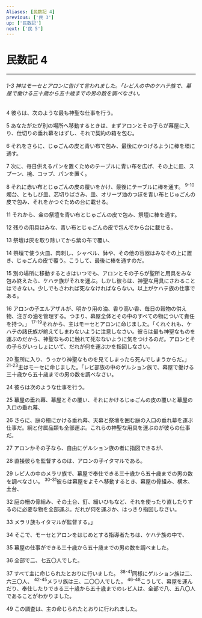 ```yaml
---
Aliases: [民数記 4]
previous: ['民 3']
up: ['民数記']
next: ['民 5']
---
```

# 民数記 4

***
###### 1-3 神はモーセとアロンに告げて言われました。「レビ人の中のケハテ族で、幕屋で働ける三十歳から五十歳までの男の数を調べなさい。 



4 
彼らは、次のような最も神聖な仕事を行う。 



5 
あなたがたが別の場所へ移動するときは、まずアロンとその子らが幕屋に入り、仕切りの垂れ幕をはずし、それで契約の箱を包む。 



6 
それをさらに、じゅごんの皮と青い布で包み、最後にかつげるように棒を環に通す。 



7 
次に、毎日供えるパンを置くためのテーブルに青い布を広げ、その上に皿、スプーン、椀、コップ、パンを置く。 



8 
それに赤い布とじゅごんの皮の覆いをかけ、最後にテーブルに棒を通す。 <sup class="versenum">9-10</sup>燭台、ともしび皿、芯切りばさみ、皿、オリーブ油のつぼを青い布とじゅごんの皮で包み、それをかつぐための台に載せる。 



11 
それから、金の祭壇を青い布とじゅごんの皮で包み、祭壇に棒を通す。 



12 
残りの用具はみな、青い布とじゅごんの皮で包んでから台に載せる。 



13 
祭壇は灰を取り除いてから紫の布で覆い、 



14 
祭壇で使う火皿、肉刺し、シャベル、鉢や、その他の容器はみなその上に置き、じゅごんの皮で覆う。こうして、最後に棒を通すのだ。 



15 
別の場所に移動するときはいつでも、アロンとその子らが聖所と用具をみな包み終えたら、ケハテ族がそれを運ぶ。しかし彼らは、神聖な用具にさわることはできない。少しでもさわれば死ななければならない。以上がケハテ族の仕事である。 



16 
アロンの子エルアザルが、明かり用の油、香り高い香、毎日の穀物の供え物、注ぎの油を管理する。つまり、幕屋全体とその中のすべての物について責任を持つ。」 <sup class="versenum">17-19</sup>それから、主はモーセとアロンに命じました。「くれぐれも、ケハテの諸氏族が絶えてしまわないように注意しなさい。彼らは最も神聖なものを運ぶのだから、神聖なものに触れて死なないように気をつけるのだ。アロンとその子らがいっしょにいて、だれが何を運ぶかを指図しなさい。 



20 
聖所に入り、うっかり神聖なものを見てしまったら死んでしまうからだ。」 <sup class="versenum">21-23</sup>主はモーセに命じました。「レビ部族の中のゲルション族で、幕屋で働ける三十歳から五十歳までの男の数を調べなさい。 



24 
彼らは次のような仕事を行う。 



25 
幕屋の垂れ幕、幕屋とその覆い、それにかけるじゅごんの皮の覆いと幕屋の入口の垂れ幕、 



26 
さらに、庭の柵にかける垂れ幕、天幕と祭壇を囲む庭の入口の垂れ幕を運ぶ仕事だ。綱と付属品類も全部運ぶ。これらの神聖な用具を運ぶのが彼らの仕事だ。 



27 
アロンかその子なら、自由にゲルション族の者に指図できるが、 



28 
直接彼らを監督するのは、アロンの子イタマルである。 



29 
レビ人の中のメラリ族で、幕屋で奉仕できる三十歳から五十歳までの男の数を調べなさい。 <sup class="versenum">30-31</sup>彼らは幕屋をよそへ移動するとき、幕屋の骨組み、横木、土台、 



32 
庭の柵の骨組み、その土台、釘、細いひもなど、それを使ったり直したりするのに必要な物を全部運ぶ。だれが何を運ぶか、はっきり指図しなさい。 



33 
メラリ族もイタマルが監督する。」 



34 
そこで、モーセとアロンをはじめとする指導者たちは、ケハテ族の中で、 



35 
幕屋の仕事ができる三十歳から五十歳までの男の数を調べました。 



36 
全部で二、七五〇人でした。 



37 
すべて主に命じられたとおりに行いました。 <sup class="versenum">38-41</sup>同様にゲルション族は二、六三〇人、 <sup class="versenum">42-45</sup>メラリ族は三、二〇〇人でした。 <sup class="versenum">46-48</sup>こうして、幕屋を運んだり、奉仕したりできる三十歳から五十歳までのレビ人は、全部で八、五八〇人であることがわかりました。 



49 
この調査は、主の命じられたとおりに行われました。
